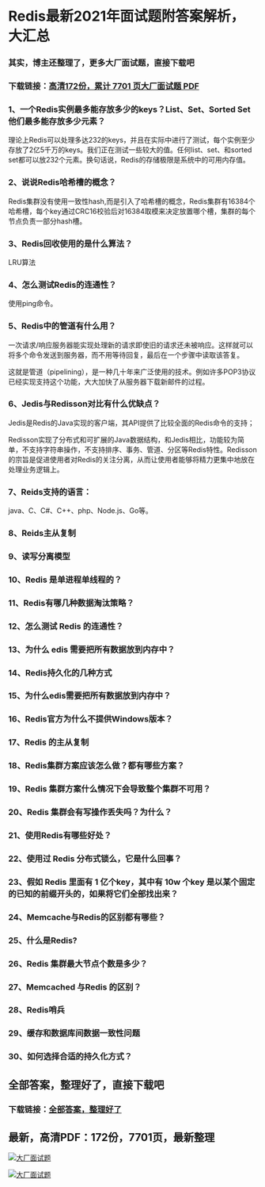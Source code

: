 # Redis最新2021年面试题附答案解析，大汇总

### 其实，博主还整理了，更多大厂面试题，直接下载吧

### 下载链接：[高清172份，累计 7701 页大厂面试题  PDF](https://github.com/souyunku/DevBooks/blob/master/docs/index.md)



### 1、一个Redis实例最多能存放多少的keys？List、Set、Sorted Set他们最多能存放多少元素？

理论上Redis可以处理多达232的keys，并且在实际中进行了测试，每个实例至少存放了2亿5千万的keys。我们正在测试一些较大的值。任何list、set、和sorted set都可以放232个元素。换句话说，Redis的存储极限是系统中的可用内存值。


### 2、说说Redis哈希槽的概念？

Redis集群没有使用一致性hash,而是引入了哈希槽的概念，Redis集群有16384个哈希槽，每个key通过CRC16校验后对16384取模来决定放置哪个槽，集群的每个节点负责一部分hash槽。


### 3、Redis回收使用的是什么算法？

LRU算法


### 4、怎么测试Redis的连通性？

使用ping命令。


### 5、Redis中的管道有什么用？

一次请求/响应服务器能实现处理新的请求即使旧的请求还未被响应。这样就可以将多个命令发送到服务器，而不用等待回复，最后在一个步骤中读取该答复。

这就是管道（pipelining），是一种几十年来广泛使用的技术。例如许多POP3协议已经实现支持这个功能，大大加快了从服务器下载新邮件的过程。


### 6、Jedis与Redisson对比有什么优缺点？

Jedis是Redis的Java实现的客户端，其API提供了比较全面的Redis命令的支持；

Redisson实现了分布式和可扩展的Java数据结构，和Jedis相比，功能较为简单，不支持字符串操作，不支持排序、事务、管道、分区等Redis特性。Redisson的宗旨是促进使用者对Redis的关注分离，从而让使用者能够将精力更集中地放在处理业务逻辑上。


### 7、Reids支持的语言：

java、C、C#、C++、php、Node.js、Go等。


### 8、Reids主从复制
### 9、读写分离模型
### 10、Redis 是单进程单线程的？
### 11、Redis有哪几种数据淘汰策略？
### 12、怎么测试 Redis 的连通性？
### 13、为什么 edis 需要把所有数据放到内存中？
### 14、Redis持久化的几种方式
### 15、为什么edis需要把所有数据放到内存中？
### 16、Redis官方为什么不提供Windows版本？
### 17、Redis 的主从复制
### 18、Redis集群方案应该怎么做？都有哪些方案？
### 19、Redis 集群方案什么情况下会导致整个集群不可用？
### 20、Redis 集群会有写操作丢失吗？为什么？
### 21、使用Redis有哪些好处？
### 22、使用过 Redis 分布式锁么，它是什么回事？
### 23、假如 Redis 里面有 1 亿个key，其中有 10w 个key 是以某个固定的已知的前缀开头的，如果将它们全部找出来？
### 24、Memcache与Redis的区别都有哪些？
### 25、什么是Redis?
### 26、Redis 集群最大节点个数是多少？
### 27、Memcached 与Redis 的区别？
### 28、Redis哨兵
### 29、缓存和数据库间数据一致性问题
### 30、如何选择合适的持久化方式？




## 全部答案，整理好了，直接下载吧

### 下载链接：[全部答案，整理好了](https://www.souyunku.com/wp-content/uploads/weixin/githup-weixin-2.png)




## 最新，高清PDF：172份，7701页，最新整理

[![大厂面试题](https://www.souyunku.com/wp-content/uploads/weixin/mst.png "架构师专栏")](https://www.souyunku.com/wp-content/uploads/weixin/githup-weixin.png "架构师专栏")

[![大厂面试题](https://www.souyunku.com/wp-content/uploads/weixin/githup-weixin.png "架构师专栏")](https://www.souyunku.com/wp-content/uploads/weixin/githup-weixin.png "架构师专栏")
